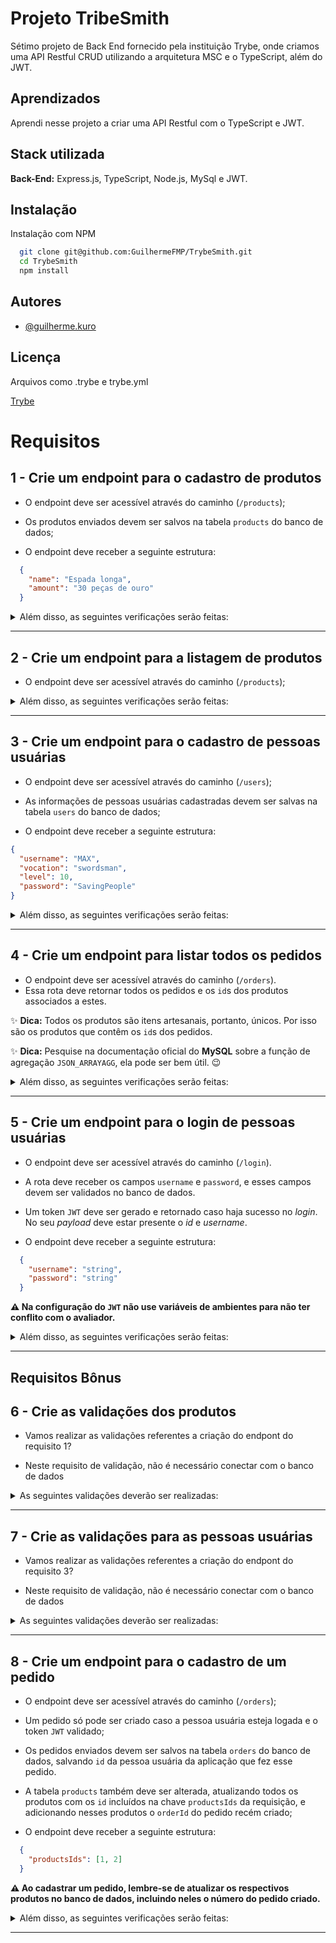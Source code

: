 
# Projeto TribeSmith

Sétimo projeto de Back End fornecido pela instituição Trybe, onde criamos uma API Restful CRUD utilizando a arquitetura MSC e o TypeScript, além do JWT.


## Aprendizados

Aprendi nesse projeto a criar uma API Restful com o TypeScript e JWT.


## Stack utilizada

**Back-End:** Express.js, TypeScript, Node.js, MySql e JWT.


## Instalação

Instalação com NPM

```bash
  git clone git@github.com:GuilhermeFMP/TrybeSmith.git
  cd TrybeSmith
  npm install
```
    
## Autores

- [@guilherme.kuro](https://github.com/GuilhermeFMP)


## Licença

Arquivos como .trybe e trybe.yml

[Trybe](https://www.betrybe.com/)

# Requisitos

## 1 - Crie um endpoint para o cadastro de produtos

- O endpoint deve ser acessível através do caminho (`/products`);

- Os produtos enviados devem ser salvos na tabela `products` do banco de dados;

- O endpoint deve receber a seguinte estrutura:
```json
  {
    "name": "Espada longa",
    "amount": "30 peças de ouro"
  }
```

<details close>
  <summary>Além disso, as seguintes verificações serão feitas:</summary>

  <br>

  > 👉 Para caso os dados sejam enviados corretamente
  - **[Será validado que é possível cadastrar um produto com sucesso]**
    - O resultado retornado para cadastrar o produto com sucesso deverá ser conforme exibido abaixo, com um _status http_ `201`:
    ```json
      {
        "id": 6,
        "name": "Espada longa",
        "amount": "30 peças de ouro",
      }
    ```



</details>

---

## 2 - Crie um endpoint para a listagem de produtos

- O endpoint deve ser acessível através do caminho (`/products`);

<details close>
  <summary>Além disso, as seguintes verificações serão feitas:</summary>

  <br>

  > 👉 Para caso os dados sejam enviados corretamente
  - **[Será validado que é possível listar todos os produtos com sucesso]**
    - O resultado retornado para listar produtos com sucesso deverá ser conforme exibido abaixo, com um _status http_ `200`:
    ```json
    [
      {
        "id": 1,
        "name": "Poção de cura",
        "amount": "20 gold",
        "orderId": null
      },
      {
        "id": 2,
        "name": "Escudo do Herói",
        "amount": "100 diamond",
        "orderId": 1
      }
    ]
    ```
</details>

---

## 3 - Crie um endpoint para o cadastro de pessoas usuárias

- O endpoint deve ser acessível através do caminho (`/users`);

- As informações de pessoas usuárias cadastradas devem ser salvas na tabela `users` do banco de dados;

- O endpoint deve receber a seguinte estrutura:
```json
{ 
  "username": "MAX",
  "vocation": "swordsman",
  "level": 10,
  "password": "SavingPeople"
}
```

<details close>
  <summary>Além disso, as seguintes verificações serão feitas:</summary>

  <br>

  > 👉 Para caso os dados sejam enviados corretamente
  - **[Será validado que é possível cadastrar a pessoa usuária com sucesso]**
    - Se a pessoa usuária for cadastrada com sucesso, o resultado deverá ser conforme o exibido abaixo, com um _status http_ `201` e retornando um _token_:
    ```json
    {
      "token": "eyJhbGciOiJIUzI1NiIsInR5cCI6IkpXVCJ9.eyJzdWIiOiIxMjM0NTY3ODkwIiwibmFtZSI6IkpvaG4gRG9lIiwiaWF0IjoxNTE2MjM5MDIyfQ.SflKxwRJSMeKKF2QT4fwpMeJf36POk6yJV_adQssw5c"
    }
    ```



</details>

---

## 4 - Crie um endpoint para listar todos os pedidos

- O endpoint deve ser acessível através do caminho (`/orders`).
- Essa rota deve retornar todos os pedidos e os `id`s dos produtos associados a estes.

✨ **Dica:** Todos os produtos são itens artesanais, portanto, únicos. Por isso são os produtos que contêm os `id`s dos pedidos.

✨ **Dica:** Pesquise na documentação oficial do **MySQL** sobre a função de agregação `JSON_ARRAYAGG`, ela pode ser bem útil. 😉

<details close>
  <summary>Além disso, as seguintes verificações serão feitas:</summary>

  <br>

  > 👉 Para orders

  - **[Será validado que é possível listar todos os pedidos com sucesso]**
    - Quando houver mais de um pedido, o resultado retornado para listar pedidos com sucesso deverá ser conforme exibido abaixo, com um _status http_ `200`:
    ```json
      [
        {
          "id": 1,
          "userId": 2,
          "productsIds": [1, 2]
        },
        {
          "id": 2,
          "userId": 1,
          "productsIds": [3, 4]
        }
      ]
    ```
</details>

---

## 5 - Crie um endpoint para o login de pessoas usuárias

- O endpoint deve ser acessível através do caminho (`/login`).

- A rota deve receber os campos `username` e `password`, e esses campos devem ser validados no banco de dados.

- Um token `JWT` deve ser gerado e retornado caso haja sucesso no _login_. No seu _payload_ deve estar presente o _id_ e _username_.

- O endpoint deve receber a seguinte estrutura:
```json
  {
    "username": "string",
    "password": "string"
  }
```

**⚠️ Na configuração do `JWT` não use variáveis de ambientes para não ter conflito com o avaliador.**

<details close>
 <summary>Além disso, as seguintes verificações serão feitas:</summary>

  <br>

  > 👉 Para caso haja problemas no login
  - **[Será validado que o campo "username" é enviado]**
    - Se o _login_ não tiver o campo "username", o resultado retornado deverá ser um _status http_ `400` e
    ```json
      { "message": "\"username\" is required" }
    ```

  - **[Será validado que o campo "password" é enviado]**
    - Se o _login_ não tiver o campo "password", o resultado retornado deverá ser um _status http_ `400`
    ```json
      { "message": "\"password\" is required" }
    ```

  - **[Será validado que não é possível fazer login com um username inválido]**
    - Se o _login_ tiver o username inválido, o resultado retornado deverá ser um _status http_ `401` e
    ```json
      { "message": "Username or password invalid" }
    ```

  - **[Será validado que não é possível fazer login com uma senha inválida]**
    - Se o login tiver a senha inválida, o resultado retornado deverá ser um _status http_ `401` e
    ```json
      { "message": "Username or password invalid" }
    ```

  <br>

  > 👉 Para caso os dados sejam enviados corretamente
  - **[Será validado que é possível fazer login com sucesso]**
    - Se o login foi feito com sucesso, o resultado deverá ser um _status http_ `200` e deverá retornar um _token_:
    ```json
    {
      "token": "eyJhbGciOiJIUzI1NiIsInR5cCI6IkpXVCJ9.eyJzdWIiOiIxMjM0NTY3ODkwIiwibmFtZSI6IkpvaG4gRG9lIiwiaWF0IjoxNTE2MjM5MDIyfQ.SflKxwRJSMeKKF2QT4fwpMeJf36POk6yJV_adQssw5c"
    }
    ```
</details>

---

## Requisitos Bônus

## 6 - Crie as validações dos produtos

- Vamos realizar as validações referentes a criação do endpont do requisito 1?

- Neste requisito de validação, não é necessário conectar com o banco de dados

<details close>

  <summary>As seguintes validações deverão ser realizadas:</summary>

  <br>

  > 👉 Para name
  - **[Será validado que o campo "name" é obrigatório]**
    - Se o campo "name" não for informado, o resultado retornado deverá ser um  _status http_ `400` e
    ```json
      { "message": "\"name\" is required" }
    ```

  - **[Será validado que o campo "name" tem o tipo string]**
    - Se o campo "name" não for do tipo `string`, o resultado retornado deverá ser um _status http_ `422` e
    ```json
      { "message": "\"name\" must be a string" }
    ```

  - **[Será validado que o campo "name" é uma string com mais de 2 caracteres]**
    - Se o campo "name" não for uma string com mais de 2 caracteres, o resultado retornado deverá ser um _status http_ `422` e
    ```json
      { "message": "\"name\" length must be at least 3 characters long" }
    ```

  <br>

  > 👉 Para amount
  - **[Será validado que o campo "amount" é obrigatório]**
    - Se o campo "amount" não for informado, o resultado retornado deverá ser um _status http_ `400` e
    ```json
      { "message": "\"amount\" is required" }
    ```

  - **[Será validado que o campo "amount" tem o tipo string]**
    - Se o campo "amount" não for do tipo `string`, o resultado retornado deverá ser um _status http_ `422` e
    ```json
      { "message": "\"amount\" must be a string" }
    ```

  - **[Será validado que o campo "amount" é uma string com mais de 2 caracteres]**
    - Se o campo "amount" não for uma string com mais de 2 caracteres, o resultado retornado deverá ser um _status http_ `422` e
    ```json
      { "message": "\"amount\" length must be at least 3 characters long" }
    ```

  <br>

</details>


---

## 7 - Crie as validações para as pessoas usuárias

- Vamos realizar as validações referentes a criação do endpont do requisito 3?

- Neste requisito de validação, não é necessário conectar com o banco de dados

<details close>
  <summary>As seguintes validações deverão ser realizadas:</summary>

  <br>

  > 👉 Para username
  - **[Será validado que o campo "username" é obrigatório]**
    - Se a requisição não tiver o campo "username", o resultado retornado deverá ser um _status http_ `400` e
    ```json
      { "message": "\"username\" is required" }
    ```

  - **[Será validado que o campo "username" tem o tipo string]**
    - Se o campo "username" não for do tipo `string`, o resultado retornado deverá ser um _status http_ `422` e
    ```json
      { "message": "\"username\" must be a string" }
    ```

  - **[Será validado que o campo "username" é uma string com mais de 2 caracteres]**
    - Se o campo "username" não for do tipo `string` com mais de 2 caracteres, o resultado retornado deverá ser um _status http_ `422` e
    ```json
      { "message": "\"username\" length must be at least 3 characters long" }
    ```

  <br>

  > 👉 Para vocation
  - **[Será validado que o campo "vocation" é obrigatório]**
    - Se a requisição não tiver o campo "vocation", o resultado retornado deverá ser um _status http_ `400` e
    ```json
      { "message": "\"vocation\" is required" }
    ```

  - **[Será validado que o campo "vocation" tem o tipo string]**
    - Se o campo "vocation" não for do tipo `string`, o resultado retornado deverá ser um _status http_ `422` e
    ```json
      { "message": "\"vocation\" must be a string" }
    ```

  - **[Será validado que o campo "vocation" é uma string com mais de 2 caracteres]**
    - Se o campo "vocation" não for do tipo `string` com mais de 2 caracteres, o resultado retornado deverá ser um _status http_ `422` e
    ```json
      { "message": "\"vocation\" length must be at least 3 characters long" }
    ```

  <br>

  > 👉 Para level
  - **[Será validado que o campo "level" é obrigatório]**
    - Se a pessoa usuária não tiver o campo "level", o resultado retornado deverá ser um _status http_ `400` e
    ```json
      { "message": "\"level\" is required" }
    ```

  - **[Será validado que o campo "level" tem o tipo number]**
    - Se o campo "level" não for do tipo `number`, o resultado retornado deverá ser um _status http_ `422` e
    ```json
      { "message": "\"level\" must be a number" }
    ```

  - **[Será validado que o campo "level" deve ser um número maior que 0]**
    - Se o campo "level" não for do tipo `number` maior que 0, o resultado retornado deverá ser um _status http_ `422` e
    ```json
      { "message": "\"level\" must be greater than or equal to 1" }
    ```

  <br>

  > 👉 Para password
  - **[Será validado que o campo "password" é obrigatório]**
    - Se a requisição não tiver o campo "password", o resultado retornado deverá ser um _status http_ `400` e
    ```json
      { "message": "\"password\" is required" }
    ```

  - **[Será validado que o campo "password" tem o tipo string]**
    - Se o campo "password" não for do tipo `string`, o resultado retornado deverá ser um _status http_ `422` e
    ```json
      { "message": "\"password\" must be a string" }
    ```

  - **[Será validado que o campo "password" é uma string com 8 ou mais caracteres]**
    - Se o campo "password" não for do tipo `string` com mais de 8 caracteres, o resultado retornado deverá ser um _status http_ `422` e
    ```json
      { "message": "\"password\" length must be at least 8 characters long" }
    ```

  <br>


</details>

---

## 8 - Crie um endpoint para o cadastro de um pedido

- O endpoint deve ser acessível através do caminho (`/orders`);

- Um pedido só pode ser criado caso a pessoa usuária esteja logada e o token `JWT` validado;

- Os pedidos enviados devem ser salvos na tabela `orders` do banco de dados, salvando `id` da pessoa usuária da aplicação que fez esse pedido. 

- A tabela `products` também deve ser alterada, atualizando todos os produtos com os `id` incluídos na chave `productsIds` da requisição, e adicionando nesses produtos o `orderId` do pedido recém criado;

- O endpoint deve receber a seguinte estrutura:
```json
  {
    "productsIds": [1, 2]
  }
```

**⚠️ Ao cadastrar um pedido, lembre-se de atualizar os respectivos produtos no banco de dados, incluindo neles o número do pedido criado.**

<details close>
  <summary>Além disso, as seguintes verificações serão feitas:</summary>

  <br>

  > 👉 Para token
  - **[Será validado que não é possível cadastrar pedidos sem token]**
    - Se o token não for informado, o resultado retornado deverá ser um _status http_ `401` e
    ```json
      { "message": "Token not found" }
    ```

  - **[Será validado que não é possível cadastrar um pedido com token inválido]**
    - Se o token informado não for válido, o resultado retornado deverá ser um _status http_ `401` e
    ```json
      { "message": "Invalid token" }
    ```

  <br>

  > 👉 Para products
  - **[Será validado que o campo "productsIds" é obrigatório]**
    - Se o corpo da requisição não possuir o campo "productsIds", o resultado retornado deverá ser um _status http_ `400` e
    ```json
      { "message": "\"productsIds\" is required" }
    ```

  - **[Será validado que não é possível criar um pedido com o campo "productsIds" não sendo um array]**
    - Se o valor do campo "productsIds" não for um array, o resultado retornado deverá ser um _status http_ `422` e
    ```json
      { "message": "\"productsIds\" must be an array" }
    ```

  - **[Será validado que não é possível cadastrar um pedido se o campo "productsIds" for um array vazio]**
    - Se o campo "productsIds" possuir um array vazio, o resultado retornado deverá ser um _status http_ `422` e
    ```json
      { "message": "\"productsIds\" must include only numbers" }
    ```

  <br>

  > 👉 Para caso os dados sejam enviados corretamente
  - **[Será validado que é possível criar um pedido com sucesso com 1 item]**
    - O resultado retornado para cadastrar um pedido com sucesso deverá ser conforme exibido abaixo, com um _status http_ `201`:
    ```json
      {
        "userId": 1,
        "productsIds": [1],
      }
    ```

  - **[Será validado que é possível criar um pedido com sucesso com vários itens]**
    - O resultado retornado para cadastrar um pedido com sucesso deverá ser conforme exibido abaixo, com um _status http_ `201`:
    ```json
      {
        "userId": 1,
        "productsIds": [1, 2]
      }
    ```
</details>

---
